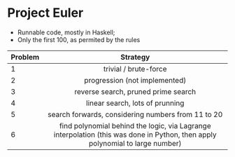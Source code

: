 # Project Euler
- Runnable code, mostly in Haskell;
- Only the first 100, as permited by the rules


| Problem | Strategy                                 | 
| --------|:----------------------------------------:| 
| 1       | trivial / brute-force                    | 
| 2       | progression (not implemented)            |  
| 3       | reverse search, pruned prime search      | 
| 4       | linear search, lots of prunning          | 
| 5       | search forwards, considering numbers from  11 to  20 | 
| 6       | find polynomial behind the logic, via Lagrange interpolation (this was done in Python, then apply polynomial to large number) | 
